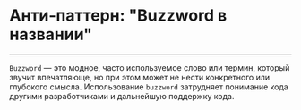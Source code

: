 # Анти-паттерн: "Buzzword в названии"

***

`Buzzword` — это модное, часто используемое слово или термин, который звучит впечатляюще, но при этом может не нести конкретного или глубокого смысла. Использование `buzzword` затрудняет понимание кода другими разработчиками и дальнейшую поддержку кода.


